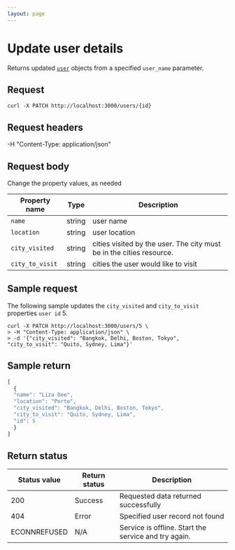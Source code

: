 ```yaml
---
layout: page
---
```


# Update user details

Returns updated [`user`](user.md) objects from a specified `user_name` parameter.

## Request

```shell
curl -X PATCH http://localhost:3000/users/{id}
```

## Request headers

-H "Content-Type: application/json"

## Request body

Change the property values, as needed

| Property name | Type | Description |
| ------------- | ----------- | ----------- |
| `name` | string | user name |
| `location` | string | user location |
| `city_visited` | string | cities visited by the user. The city must be in the cities resource. |
| `city_to_visit` | string | cities the user would like to visit|

## Sample request

The following sample updates the `city_visited` and `city_to_visit` properties `user id` 5.

```shell
curl -X PATCH http://localhost:3000/users/5 \
> -H "Content-Type: application/json" \
> -d '{"city_visited": "Bangkok, Delhi, Boston, Tokyo", "city_to_visit": "Quito, Sydney, Lima"}'
```

## Sample return

```js
[
  {
  "name": "Liza Dee",
  "location": "Porto",
  "city_visited": "Bangkok, Delhi, Boston, Tokyo",
  "city_to_visit": "Quito, Sydney, Lima",
  "id": 5
  }
]
```

## Return status

| Status value | Return status | Description |
| ------------- | ----------- | ----------- |
| 200 | Success | Requested data returned successfully |
| 404 | Error | Specified user record not found |
|  ECONNREFUSED | N/A | Service is offline. Start the service and try again. |
